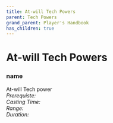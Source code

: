 ```yaml
---
title: At-will Tech Powers
parent: Tech Powers
grand_parent: Player's Handbook
has_children: true
---
```

# At-will Tech Powers

### name	
At-will Tech power
<br>*Prerequiste:* 
<br>*Casting Time:* 
<br>*Range:* 
<br>*Duration:* 
